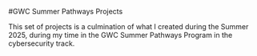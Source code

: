 #GWC Summer Pathways Projects

This set of projects is a culmination of what I created during the Summer 2025, during my time in the GWC Summer Pathways Program in the cybersecurity track. 
